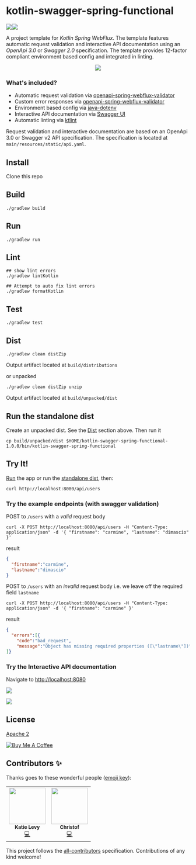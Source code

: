# kotlin-swagger-spring-functional

![](https://travis-ci.org/cdimascio/kotlin-openapi-spring-functional-template.svg?branch=master)![](https://img.shields.io/badge/license-Apache%202.0-blue.svg)

A project template for *Kotlin Spring WebFlux*. The template features automatic request validation and interactive API documentation using an *OpenApi 3.0* or *Swagger 2.0* specification. The template provides 12-factor compliant environment based config and integrated in linting. 

<p align="center">
  <img src="https://raw.githubusercontent.com/cdimascio/kotlin-swagger-spring-functional-template/master/assets/logo.png" />
</p>

### What's included?
* Automatic request validation via [openapi-spring-webflux-validator](https://github.com/cdimascio/openapi-spring-webflux-validator)
* Custom error responses via [openapi-spring-webflux-validator](https://github.com/cdimascio/openapi-spring-webflux-validator)
* Environment based config via [java-dotenv](https://github.com/cdimascio/java-dotenv)
* Interactive API documentation via [Swagger UI](https://swagger.io/swagger-ui/)
* Automatic linting via [ktlint](ktlint.github.io)

Request validation and interactive documentation are based on an OpenApi 3.0 or Swagger v2 API specification. The specification is located at `main/resources/static/api.yaml`.

## Install

Clone this repo

## Build

```shell
./gradlew build
```

## Run

```shell
./gradlew run
```


## Lint

```shell
## show lint errors
./gradlew lintKotlin

## Attempt to auto fix lint errors
./gradlew formatKotlin
```


## Test

```shell
./gradlew test
```

## Dist

```shell
./gradlew clean distZip
```

Output artifact located at `build/distributions`

or unpacked

```shell
./gradlew clean distZip unzip
```

Output artifact located at `build/unpacked/dist`

## Run the standalone dist

Create an unpacked dist. See the [Dist](#dist) section above. Then run it

```shell
cp build/unpacked/dist $HOME/kotlin-swagger-spring-functional-1.0.0/bin/kotlin-swagger-spring-functional

```

## Try It!

[Run](#run) the app or run the [standalone dist](#run-the-standalone-dist), then:

```xml
curl http://localhost:8080/api/users
```

### Try the example endpoints (with swagger validation)

POST to `/users` with a *valid* request body

```shell
curl -X POST http://localhost:8080/api/users -H "Content-Type: application/json" -d '{ "firstname": "carmine", "lastname": "dimascio" }'    
```

result

```json
{
  "firstname":"carmine",
  "lastname":"dimascio"
}
```

POST to `/users` with an *invalid* request body i.e. we leave off the required field `lastname`

```shell
curl -X POST http://localhost:8080/api/users -H "Content-Type: application/json" -d '{ "firstname": "carmine" }'
```

result

```json
{
  "errors":[{
    "code":"bad_request",
    "message":"Object has missing required properties ([\"lastname\"])"}
]}
```

### Try the Interactive API documentation
 
Navigate to [http://localhost:8080](http://localhost:8080)

![](https://github.com/cdimascio/kotlin-swagger-spring-functional-template/blob/master/assets/swagger1.png?raw=true)

![](https://github.com/cdimascio/kotlin-swagger-spring-functional-template/blob/master/assets/swagger2.png?raw=true)

 
## License

[Apache 2](LICENSE)

<a href="https://www.buymeacoffee.com/m97tA5c" target="_blank"><img src="https://bmc-cdn.nyc3.digitaloceanspaces.com/BMC-button-images/custom_images/orange_img.png" alt="Buy Me A Coffee" style="height: auto !important;width: auto !important;" ></a>

## Contributors ✨

Thanks goes to these wonderful people ([emoji key](https://allcontributors.org/docs/en/emoji-key)):

<!-- ALL-CONTRIBUTORS-LIST:START - Do not remove or modify this section -->
<!-- prettier-ignore-start -->
<!-- markdownlint-disable -->
<table>
  <tr>
    <td align="center"><a href="https://github.com/katielevy1"><img src="https://avatars0.githubusercontent.com/u/8975181?v=4" width="100px;" alt=""/><br /><sub><b>Katie Levy</b></sub></a><br /><a href="https://github.com/cdimascio/kotlin-openapi-spring-functional-template/commits?author=katielevy1" title="Code">💻</a></td>
    <td align="center"><a href="https://github.com/ChristofBuechi"><img src="https://avatars1.githubusercontent.com/u/2494089?v=4" width="100px;" alt=""/><br /><sub><b>Christof</b></sub></a><br /><a href="https://github.com/cdimascio/kotlin-openapi-spring-functional-template/commits?author=ChristofBuechi" title="Code">💻</a></td>
  </tr>
</table>

<!-- markdownlint-enable -->
<!-- prettier-ignore-end -->
<!-- ALL-CONTRIBUTORS-LIST:END -->

This project follows the [all-contributors](https://github.com/all-contributors/all-contributors) specification. Contributions of any kind welcome!
